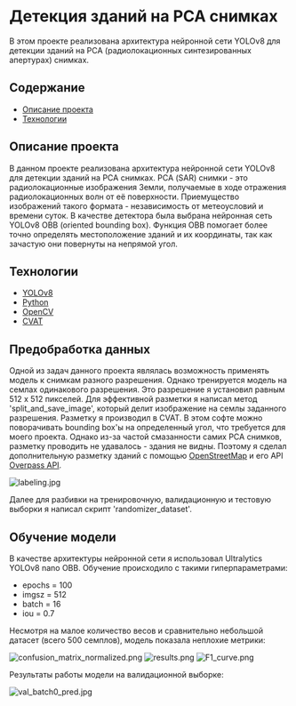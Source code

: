 # Детекция зданий на РСА снимках
В этом проекте реализована архитектура нейронной сети YOLOv8 для детекции зданий на РСА (радиолокационных синтезированных апертурах) снимках.

## Содержание
- [Описание проекта](#описаниепроекта)
- [Технологии](#технологии)

## Описание проекта
В данном проекте реализована архитектура нейронной сети YOLOv8 для детекции зданий на РСА снимках. РСА (SAR) снимки - это радиолокационные изображения Земли, получаемые в ходе отражения радиолокационных волн от её поверхности. Приемущество изображений такого формата - независимость от метеоусловий и времени суток. 
В качестве детектора была выбрана нейронная сеть YOLOv8 OBB (oriented bounding box). Функция OBB помогает более точно определять местоположение зданий и их координаты, так как зачастую они повернуты на непрямой угол.

## Технологии
- [YOLOv8](https://docs.ultralytics.com/)
- [Python](https://www.python.org/)
- [OpenCV](https://opencv.org/)
- [CVAT](https://www.cvat.ai/)

## Предобработка данных
Одной из задач данного проекта являлась возможность применять модель к снимкам разного разрешения. Однако тренируется модель на семлах одинакового разрешения. Это разрешение я установил равным 512 x 512 пикселей.
Для эффективной разметки я написал метод 'split_and_save_image', который делит изображение на семлы заданного разрешения. Разметку я производил в CVAT. В этом софте можно поворачивать bounding box'ы на определенный угол, что требуется для моего проекта.
Однако из-за частой смазанности самих РСА снимков, разметку проводить не удавалось - здания не видны. Поэтому я сделал дополнительную разметку зданий с помощью [OpenStreetMap](https://www.openstreetmap.org/#map=13/-33.4377/-70.7966&layers=N) и его API [Overpass API](https://overpass-turbo.eu/).

![labeling.jpg](https://github.com/Shkraboom/SAR-Buildings-Detection/blob/main/data/labeling.jpg)

Далее для разбивки на тренировочную, валидационную и тестовую выборки я написал скрипт 'randomizer_dataset'.

## Обучение модели
В качестве архитектуры нейронной сети я использовал Ultralytics YOLOv8 nano OBB. Обучение происходило с такими гиперпараметрами:
- epochs = 100
- imgsz = 512
- batch = 16
- iou = 0.7

Несмотря на малое количество весов и сравнительно небольшой датасет (всего 500 семплов), модель показала неплохие метрики: 

![confusion_matrix_normalized.png](https://github.com/Shkraboom/SAR-Buildings-Detection/blob/main/data/train64_base/confusion_matrix_normalized.png)
![results.png](https://github.com/Shkraboom/SAR-Buildings-Detection/blob/main/data/train64_base/results.png)
![F1_curve.png](https://github.com/Shkraboom/SAR-Buildings-Detection/blob/main/data/train64_base/F1_curve.png)

Результаты работы модели на валидационной выборке:

![val_batch0_pred.jpg](https://github.com/Shkraboom/SAR-Buildings-Detection/blob/main/data/train64_base/val_batch0_pred.jpg)